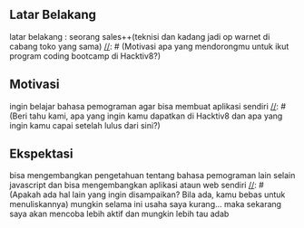[//]: # (Ceritakan sedikit tentang latar belakangmu seperti pendidikan terakhir atau pekerjaan sebelumnya)
## Latar Belakang
latar belakang : seorang sales++(teknisi dan kadang jadi op warnet di cabang toko yang sama)
[//]: # (Motivasi apa yang mendorongmu untuk ikut program coding bootcamp di Hacktiv8?)
## Motivasi
ingin belajar bahasa pemograman agar bisa membuat aplikasi sendiri
[//]: # (Beri tahu kami, apa yang ingin kamu dapatkan di Hacktiv8 dan apa yang ingin kamu capai setelah lulus dari sini?)
## Ekspektasi
bisa mengembangkan pengetahuan tentang bahasa pemograman lain selain javascript dan bisa mengembangkan aplikasi ataun web sendiri
[//]: # (Apakah ada hal lain yang ingin disampaikan? Bila ada, kamu bebas untuk menuliskannya)
mungkin selama ini usaha saya kurang... maka sekarang saya akan mencoba lebih aktif dan mungkin lebih tau adab
